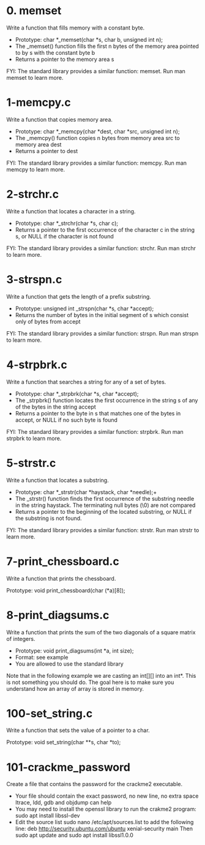 # 0. memset
Write a function that fills memory with a constant byte.

+ Prototype: char *_memset(char *s, char b, unsigned int n);
+ The _memset() function fills the first n bytes of the memory area pointed to by s with the constant byte b
+ Returns a pointer to the memory area s

FYI: The standard library provides a similar function: memset. Run man memset to learn more.

# 1-memcpy.c
Write a function that copies memory area.

+ Prototype: char *_memcpy(char *dest, char *src, unsigned int n);
+ The _memcpy() function copies n bytes from memory area src to memory area dest
+ Returns a pointer to dest

FYI: The standard library provides a similar function: memcpy. Run man memcpy to learn more.

# 2-strchr.c
Write a function that locates a character in a string.

+ Prototype: char *_strchr(char *s, char c);
+ Returns a pointer to the first occurrence of the character c in the string s, or NULL if the character is not found

FYI: The standard library provides a similar function: strchr. Run man strchr to learn more.

# 3-strspn.c
Write a function that gets the length of a prefix substring.

+ Prototype: unsigned int _strspn(char *s, char *accept);
+ Returns the number of bytes in the initial segment of s which consist only of bytes from accept

FYI: The standard library provides a similar function: strspn. Run man strspn to learn more.

# 4-strpbrk.c
Write a function that searches a string for any of a set of bytes.

+ Prototype: char *_strpbrk(char *s, char *accept);
+ The _strpbrk() function locates the first occurrence in the string s of any of the bytes in the string accept
+ Returns a pointer to the byte in s that matches one of the bytes in accept, or NULL if no such byte is found

FYI: The standard library provides a similar function: strpbrk. Run man strpbrk to learn more.

# 5-strstr.c
Write a function that locates a substring.

+ Prototype: char *_strstr(char *haystack, char *needle);+
+ The _strstr() function finds the first occurrence of the substring needle in the string haystack. The terminating null bytes (\0) are 
   not compared
+ Returns a pointer to the beginning of the located substring, or NULL if the substring is not found.

FYI: The standard library provides a similar function: strstr. Run man strstr to learn more.

# 7-print_chessboard.c
Write a function that prints the chessboard.

Prototype: void print_chessboard(char (*a)[8]);

# 8-print_diagsums.c
Write a function that prints the sum of the two diagonals of a square matrix of integers.

+ Prototype: void print_diagsums(int *a, int size);
+ Format: see example
+ You are allowed to use the standard library

Note that in the following example we are casting an int[][] into an int*. This is not something you should do. The goal here is to make sure you understand how an array of array is stored in memory.

# 100-set_string.c
Write a function that sets the value of a pointer to a char.

Prototype: void set_string(char **s, char *to);

# 101-crackme_password
Create a file that contains the password for the crackme2 executable.

+ Your file should contain the exact password, no new line, no extra space
  ltrace, ldd, gdb and objdump can help
+ You may need to install the openssl library to run the crakme2 program: sudo apt install libssl-dev
+ Edit the source list sudo nano /etc/apt/sources.list to add the following line: deb http://security.ubuntu.com/ubuntu xenial-security 
  main Then sudo apt update and sudo apt install libssl1.0.0
